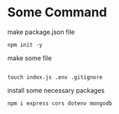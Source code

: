 # Some Command

make package.json file

```
npm init -y
```

make some file

```

touch index.js .env .gitignore
```

install some necessary packages

```
npm i express cors dotenv mongodb
```
